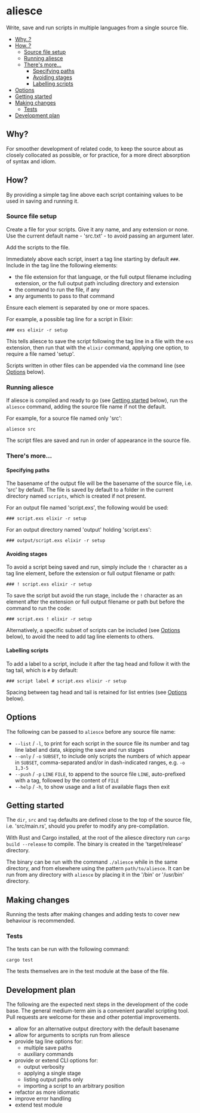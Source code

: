 # aliesce

Write, save and run scripts in multiple languages from a single source file.

- [Why..?](#why)
- [How..?](#how)
  - [Source file setup](#source-file-setup)
  - [Running aliesce](#running-aliesce)
  - [There's more...](#theres-more)
    - [Specifying paths](#specifying-paths)
    - [Avoiding stages](#avoiding-stages)
    - [Labelling scripts](#labelling-scripts)
- [Options](#options)
- [Getting started](#getting-started)
- [Making changes](#making-changes)
  - [Tests](#tests)
- [Development plan](#development-plan)

## Why?

For smoother development of related code, to keep the source about as closely collocated as possible, or for practice, for a more direct absorption of syntax and idiom.

## How?

By providing a simple tag line above each script containing values to be used in saving and running it.

### Source file setup

Create a file for your scripts. Give it any name, and any extension or none. Use the current default name - 'src.txt' - to avoid passing an argument later.

Add the scripts to the file.

Immediately above each script, insert a tag line starting by default `###`. Include in the tag line the following elements:

- the file extension for that language, or the full output filename including extension, or the full output path including directory and extension
- the command to run the file, if any
- any arguments to pass to that command

Ensure each element is separated by one or more spaces.

For example, a possible tag line for a script in Elixir:

```
### exs elixir -r setup
```

This tells aliesce to save the script following the tag line in a file with the `exs` extension, then run that with the `elixir` command, applying one option, to require a file named 'setup'.

Scripts written in other files can be appended via the command line (see [Options](#options) below).

### Running aliesce

If aliesce is compiled and ready to go (see [Getting started](#getting-started) below), run the `aliesce` command, adding the source file name if not the default.

For example, for a source file named only 'src':

```shell
aliesce src
```

The script files are saved and run in order of appearance in the source file.

### There's more...

#### Specifying paths

The basename of the output file will be the basename of the source file, i.e. 'src' by default. The file is saved by default to a folder in the current directory named `scripts`, which is created if not present.

For an output file named 'script.exs', the following would be used:

```
### script.exs elixir -r setup
```

For an output directory named 'output' holding 'script.exs':

```
### output/script.exs elixir -r setup
```

#### Avoiding stages

To avoid a script being saved and run, simply include the `!` character as a tag line element, before the extension or full output filename or path:

```
### ! script.exs elixir -r setup
```

To save the script but avoid the run stage, include the `!` character as an element after the extension or full output filename or path but before the command to run the code:

```
### script.exs ! elixir -r setup
```

Alternatively, a specific subset of scripts can be included (see [Options](#options) below), to avoid the need to add tag line elements to others.

#### Labelling scripts

To add a label to a script, include it after the tag head and follow it with the tag tail, which is `#` by default:

```
### script label # script.exs elixir -r setup
```

Spacing between tag head and tail is retained for list entries (see [Options](#options) below).

## Options

The following can be passed to `aliesce` before any source file name:

- `--list` / `-l`, to print for each script in the source file its number and tag line label and data, skipping the save and run stages
- `--only` / `-o`  `SUBSET`, to include only scripts the numbers of which appear in `SUBSET`, comma-separated and/or in dash-indicated ranges, e.g. `-o 1,3-5`
- `--push` / `-p`  `LINE` `FILE`, to append to the source file `LINE`, auto-prefixed with a tag, followed by the content of `FILE`
- `--help` / `-h`, to show usage and a list of available flags then exit

## Getting started

The `dir`, `src` and `tag` defaults are defined close to the top of the source file, i.e. 'src/main.rs', should you prefer to modify any pre-compilation.

With Rust and Cargo installed, at the root of the aliesce directory run `cargo build --release` to compile. The binary is created in the 'target/release' directory.

The binary can be run with the command `./aliesce` while in the same directory, and from elsewhere using the pattern `path/to/aliesce`. It can be run from any directory with `aliesce` by placing it in the '/bin' or '/usr/bin' directory.

## Making changes

Running the tests after making changes and adding tests to cover new behaviour is recommended.

### Tests

The tests can be run with the following command:

```shell
cargo test
```

The tests themselves are in the test module at the base of the file.

## Development plan

The following are the expected next steps in the development of the code base. The general medium-term aim is a convenient parallel scripting tool. Pull requests are welcome for these and other potential improvements.

- allow for an alternative output directory with the default basename
- allow for arguments to scripts run from aliesce
- provide tag line options for:
  - multiple save paths
  - auxiliary commands
- provide or extend CLI options for:
  - output verbosity
  - applying a single stage
  - listing output paths only
  - importing a script to an arbitrary position
- refactor as more idiomatic
- improve error handling
- extend test module
